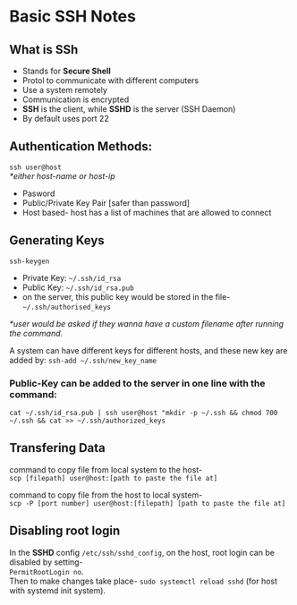 # Basic SSH Notes

## What is SSh
- Stands for **Secure Shell**
- Protol to communicate with different computers
- Use a system remotely
- Communication is encrypted
- **SSH** is the client, while **SSHD** is the server (SSH Daemon)
- By default uses port 22 


## Authentication Methods:
```ssh user@host``` <br>*\*either host-name or host-ip*
- Pasword
- Public/Private Key Pair [safer than password]
- Host based- host has a list of machines that are allowed to connect


## Generating Keys
```ssh-keygen```
- Private Key: `~/.ssh/id_rsa`      
- Public Key: `~/.ssh/id_rsa.pub`
- on the server, this public key would be stored in the file- `~/.ssh/authorised_keys`

*\*user would be asked if they wanna have a custom filename after running the command.* <br>

A system can have different keys for different hosts, and these new key are added by:
`ssh-add ~/.ssh/new_key_name`


### Public-Key can be added to the server in one line with the command:
`cat ~/.ssh/id_rsa.pub | ssh user@host "mkdir -p ~/.ssh && chmod 700 ~/.ssh && cat >> ~/.ssh/authorized_keys`

## Transfering Data
command to copy file from local system to the host- <br>`scp [filepath] user@host:[path to paste the file at]`

command to copy file from the host to local system- <br>`scp -P [port number] user@host:[filepath] [path to paste the file at]`


## Disabling root login
In the **SSHD** config `/etc/ssh/sshd_config`, on the host, root login can be disabled by setting- <br>
`PermitRootLogin no`. <br>
Then to make changes take place- `sudo systemctl reload sshd` (for host with systemd init system).
